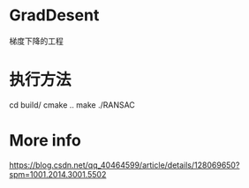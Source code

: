 # GradDesent
梯度下降的工程


# 执行方法

cd build/
cmake ..
make
./RANSAC
# More info
https://blog.csdn.net/qq_40464599/article/details/128069650?spm=1001.2014.3001.5502
